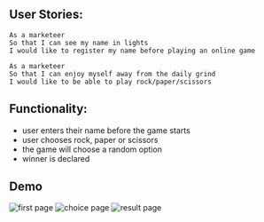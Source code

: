 ## User Stories:

```
As a marketeer
So that I can see my name in lights
I would like to register my name before playing an online game

As a marketeer
So that I can enjoy myself away from the daily grind
I would like to be able to play rock/paper/scissors
```

## Functionality:

- user enters their name before the game starts
- user chooses rock, paper or scissors
- the game will choose a random option
- winner is declared

## Demo
![first page](/assets/step1.jpg)
![choice page](/assets/step2.jpg)
![result page](/assets/step3.jpg)

